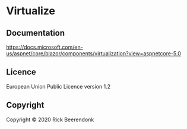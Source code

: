 # Virtualize

## Documentation

https://docs.microsoft.com/en-us/aspnet/core/blazor/components/virtualization?view=aspnetcore-5.0

## Licence

European Union Public Licence version 1.2

## Copyright

Copyright © 2020 Rick Beerendonk
